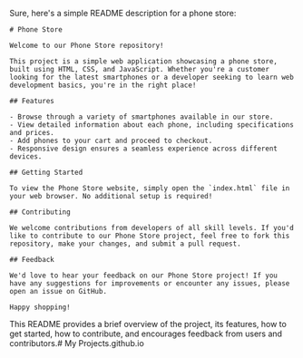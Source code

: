 Sure, here's a simple README description for a phone store:

```
# Phone Store

Welcome to our Phone Store repository!

This project is a simple web application showcasing a phone store, built using HTML, CSS, and JavaScript. Whether you're a customer looking for the latest smartphones or a developer seeking to learn web development basics, you're in the right place!

## Features

- Browse through a variety of smartphones available in our store.
- View detailed information about each phone, including specifications and prices.
- Add phones to your cart and proceed to checkout.
- Responsive design ensures a seamless experience across different devices.

## Getting Started

To view the Phone Store website, simply open the `index.html` file in your web browser. No additional setup is required!

## Contributing

We welcome contributions from developers of all skill levels. If you'd like to contribute to our Phone Store project, feel free to fork this repository, make your changes, and submit a pull request.

## Feedback

We'd love to hear your feedback on our Phone Store project! If you have any suggestions for improvements or encounter any issues, please open an issue on GitHub.

Happy shopping!
```

This README provides a brief overview of the project, its features, how to get started, how to contribute, and encourages feedback from users and contributors.# My Projects.github.io
